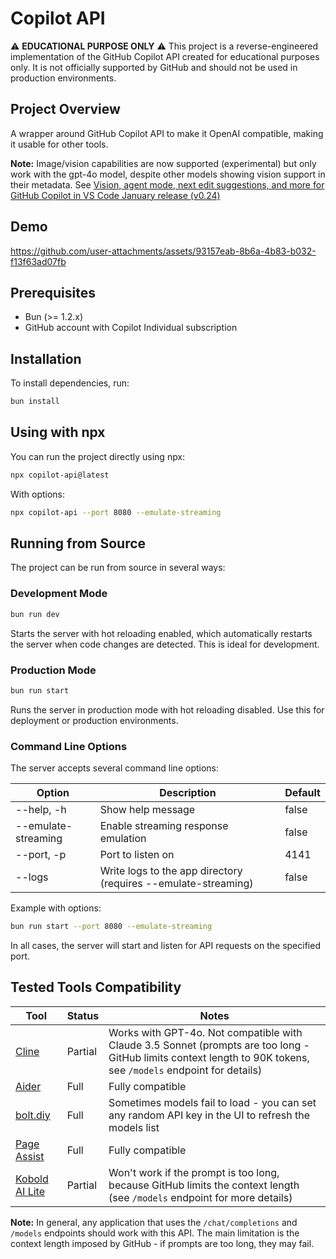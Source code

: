 # Copilot API

⚠️ **EDUCATIONAL PURPOSE ONLY** ⚠️
This project is a reverse-engineered implementation of the GitHub Copilot API created for educational purposes only. It is not officially supported by GitHub and should not be used in production environments.

## Project Overview

A wrapper around GitHub Copilot API to make it OpenAI compatible, making it usable for other tools.

**Note:** Image/vision capabilities are now supported (experimental) but only work with the gpt-4o model, despite other models showing vision support in their metadata. See [Vision, agent mode, next edit suggestions, and more for GitHub Copilot in VS Code January release (v0.24)](https://github.blog/changelog/2025-02-06-next-edit-suggestions-agent-mode-and-prompts-files-for-github-copilot-in-vs-code-january-release-v0-24/)

## Demo

https://github.com/user-attachments/assets/93157eab-8b6a-4b83-b032-f13f63ad07fb

## Prerequisites

- Bun (>= 1.2.x)
- GitHub account with Copilot Individual subscription

## Installation

To install dependencies, run:

```sh
bun install
```

## Using with npx

You can run the project directly using npx:

```sh
npx copilot-api@latest
```

With options:

```sh
npx copilot-api --port 8080 --emulate-streaming
```

## Running from Source

The project can be run from source in several ways:

### Development Mode

```sh
bun run dev
```

Starts the server with hot reloading enabled, which automatically restarts the server when code changes are detected. This is ideal for development.

### Production Mode

```sh
bun run start
```

Runs the server in production mode with hot reloading disabled. Use this for deployment or production environments.

### Command Line Options

The server accepts several command line options:

| Option              | Description                                                    | Default |
| ------------------- | -------------------------------------------------------------- | ------- |
| --help, -h          | Show help message                                              | false   |
| --emulate-streaming | Enable streaming response emulation                            | false   |
| --port, -p          | Port to listen on                                              | 4141    |
| --logs              | Write logs to the app directory (requires --emulate-streaming) | false   |

Example with options:

```sh
bun run start --port 8080 --emulate-streaming
```

In all cases, the server will start and listen for API requests on the specified port.

## Tested Tools Compatibility

| Tool                                                             | Status  | Notes                                                                                                                                                            |
| ---------------------------------------------------------------- | ------- | ---------------------------------------------------------------------------------------------------------------------------------------------------------------- |
| [Cline](https://github.com/cline/cline)                          | Partial | Works with GPT-4o. Not compatible with Claude 3.5 Sonnet (prompts are too long - GitHub limits context length to 90K tokens, see `/models` endpoint for details) |
| [Aider](https://github.com/Aider-AI/aider)                       | Full    | Fully compatible                                                                                                                                                 |
| [bolt.diy](https://github.com/stackblitz-labs/bolt.diy)          | Full    | Sometimes models fail to load - you can set any random API key in the UI to refresh the models list                                                              |
| [Page Assist](https://github.com/n4ze3m/page-assist)             | Full    | Fully compatible                                                                                                                                                 |
| [Kobold AI Lite](https://github.com/LostRuins/lite.koboldai.net) | Partial | Won't work if the prompt is too long, because GitHub limits the context length (see `/models` endpoint for more details)                                         |

**Note:** In general, any application that uses the `/chat/completions` and `/models` endpoints should work with this API. The main limitation is the context length imposed by GitHub - if prompts are too long, they may fail.
